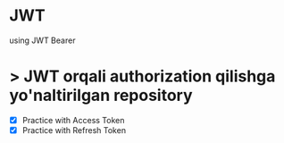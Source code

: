 # JWT
using JWT Bearer

# > JWT orqali authorization qilishga yo'naltirilgan repository

- [x] Practice with Access Token
- [x] Practice with Refresh Token
